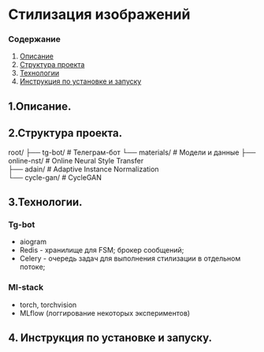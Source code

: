 # Стилизация изображений
### Содержание
1. [Описание](#title1)
2. [Структура проекта](#title2)
3. [Технологии](#title3)
4. [Инструкция по установке и запуску](#title4)

## <a id="title1">1.Описание.</a>

## <a id="title2">2.Структура проекта.</a>
root/
├── tg-bot/          # Телеграм-бот
└── materials/       # Модели и данные
    ├── online-nst/  # Online Neural Style Transfer  
    ├── adain/       # Adaptive Instance Normalization  
    └── cycle-gan/   # CycleGAN

## <a id="title3">3.Технологии.</a>
### Tg-bot
* aiogram
* Redis - хранилище для FSM; брокер сообщений;
* Celery - очередь задач для выполнения стилизации в отдельном потоке;
### Ml-stack
* torch, torchvision
* MLflow (логгирование некоторых экспериментов)


## <a id="title3">4. Инструкция по установке и запуску.</a>
